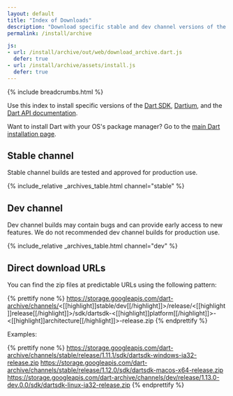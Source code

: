 ```yaml
---
layout: default
title: "Index of Downloads"
description: "Download specific stable and dev channel versions of the Dart SDK, Dartium, and the Dart API documentation."
permalink: /install/archive

js:
- url: /install/archive/out/web/download_archive.dart.js
  defer: true
- url: /install/archive/assets/install.js
  defer: true
---
```


{% include breadcrumbs.html %}

Use this index to install specific versions of the
[Dart SDK](/tools/sdk),
[Dartium]({{site.webdev}}/tools/dartium),
and the [Dart API documentation]({{site.dart_api}}).

Want to install Dart with your OS's package manager?
Go to the [main Dart installation page](/install).

## Stable channel

Stable channel builds are tested and approved for production use.

{% include_relative _archives_table.html channel="stable" %}

## Dev channel

Dev channel builds may contain bugs and can provide early access
to new features. We do not recommended dev channel builds for
production use.

{% include_relative _archives_table.html channel="dev" %}

## Direct download URLs

You can find the zip files at predictable URLs using the
following pattern:

{% prettify none %}
https://storage.googleapis.com/dart-archive/channels/<[[highlight]]stable/dev[[/highlight]]>/release/<[[highlight]]release[[/highlight]]>/sdk/dartsdk-<[[highlight]]platform[[/highlight]]>-<[[highlight]]architecture[[/highlight]]>-release.zip
{% endprettify %}

Examples:

{% prettify none %}
https://storage.googleapis.com/dart-archive/channels/stable/release/1.11.1/sdk/dartsdk-windows-ia32-release.zip
https://storage.googleapis.com/dart-archive/channels/stable/release/1.12.0/sdk/dartsdk-macos-x64-release.zip
https://storage.googleapis.com/dart-archive/channels/dev/release/1.13.0-dev.0.0/sdk/dartsdk-linux-ia32-release.zip
{% endprettify %}
